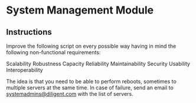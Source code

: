 System Management Module
========================

Instructions
------------
Improve the following script on every possible way having in mind the following non-functional requirements:

Scalability
Robustness
Capacity
Reliability
Maintainability
Security
Usability
Interoperability

The idea is that you need to be able to perform reboots, sometimes to multiple servers at the same time.
In case of failure, send an email to systemadmins@diligent.com with the list of servers.